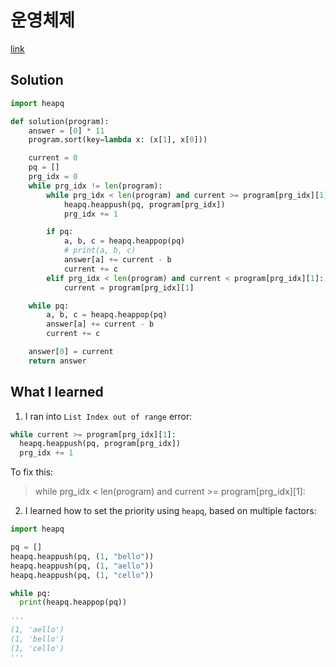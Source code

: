 # 운영체제

[link](https://school.programmers.co.kr/learn/courses/15008/lessons/121686)

## Solution

```python
import heapq

def solution(program):
    answer = [0] * 11
    program.sort(key=lambda x: (x[1], x[0]))

    current = 0
    pq = []
    prg_idx = 0
    while prg_idx != len(program):
        while prg_idx < len(program) and current >= program[prg_idx][1]:
            heapq.heappush(pq, program[prg_idx])
            prg_idx += 1

        if pq:
            a, b, c = heapq.heappop(pq)
            # print(a, b, c)
            answer[a] += current - b
            current += c
        elif prg_idx < len(program) and current < program[prg_idx][1]:
            current = program[prg_idx][1]

    while pq:
        a, b, c = heapq.heappop(pq)
        answer[a] += current - b
        current += c

    answer[0] = current
    return answer
```

## What I learned

1. I ran into `List Index out of range` error:

```python
while current >= program[prg_idx][1]:
  heapq.heappush(pq, program[prg_idx])
  prg_idx += 1
```

To fix this:

> while prg_idx < len(program) and current >= program[prg_idx][1]:

2. I learned how to set the priority using `heapq`, based on multiple factors:

```python
import heapq

pq = []
heapq.heappush(pq, (1, "bello"))
heapq.heappush(pq, (1, "aello"))
heapq.heappush(pq, (1, "cello"))

while pq:
  print(heapq.heappop(pq))

'''
(1, 'aello')
(1, 'bello')
(1, 'cello')
'''
```
